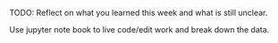 TODO: Reflect on what you learned this week and what is still unclear.

Use jupyter note book to live code/edit work and break down the data. 